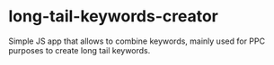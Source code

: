 long-tail-keywords-creator
==========================
Simple JS app that allows to combine keywords,
mainly used for PPC purposes to create long tail keywords.
